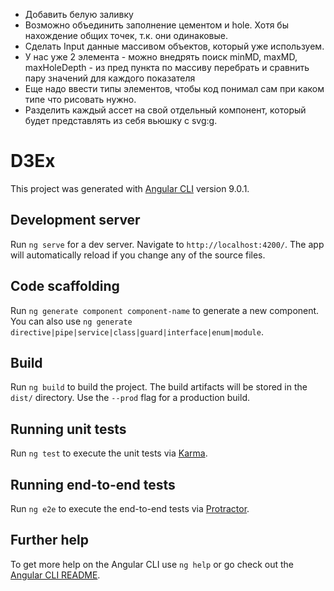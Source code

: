 - Добавить белую заливку
- Возможно объединить заполнение цементом и hole. Хотя бы нахождение общих точек, т.к. они одинаковые.
- Сделать Input данные массивом объектов, который уже используем.
- У нас уже 2 элемента - можно внедрять поиск minMD, maxMD, maxHoleDepth - из пред пункта по массиву перебрать и сравнить пару значений для каждого показателя
- Еще надо ввести типы элементов, чтобы код понимал сам при каком типе что рисовать нужно.
- Разделить каждый ассет на свой отдельный компонент, который будет представлять из себя вьюшку с svg:g.

# D3Ex

This project was generated with [Angular CLI](https://github.com/angular/angular-cli) version 9.0.1.

## Development server

Run `ng serve` for a dev server. Navigate to `http://localhost:4200/`. The app will automatically reload if you change any of the source files.

## Code scaffolding

Run `ng generate component component-name` to generate a new component. You can also use `ng generate directive|pipe|service|class|guard|interface|enum|module`.

## Build

Run `ng build` to build the project. The build artifacts will be stored in the `dist/` directory. Use the `--prod` flag for a production build.

## Running unit tests

Run `ng test` to execute the unit tests via [Karma](https://karma-runner.github.io).

## Running end-to-end tests

Run `ng e2e` to execute the end-to-end tests via [Protractor](http://www.protractortest.org/).

## Further help

To get more help on the Angular CLI use `ng help` or go check out the [Angular CLI README](https://github.com/angular/angular-cli/blob/master/README.md).

